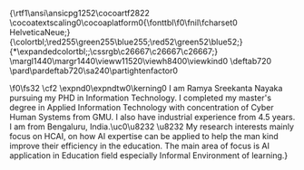 {\rtf1\ansi\ansicpg1252\cocoartf2822
\cocoatextscaling0\cocoaplatform0{\fonttbl\f0\fnil\fcharset0 HelveticaNeue;}
{\colortbl;\red255\green255\blue255;\red52\green52\blue52;}
{\*\expandedcolortbl;;\cssrgb\c26667\c26667\c26667;}
\margl1440\margr1440\vieww11520\viewh8400\viewkind0
\deftab720
\pard\pardeftab720\sa240\partightenfactor0

\f0\fs32 \cf2 \expnd0\expndtw0\kerning0
I am Ramya Sreekanta Nayaka pursuing my PHD in Information Technology. I completed my master's degree in Applied Information Technology with concentration of Cyber Human Systems from GMU. I also have industrial experience from 4.5 years. I am from Bengaluru, India.\uc0\u8232 \u8232 My research interests mainly focus on HCAI, on how AI expertise can be applied to help the man kind improve their efficiency in the education. The main area of focus is AI application in Education field especially Informal Environment of learning.}